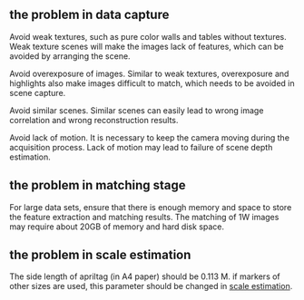 ## the problem in data capture

Avoid weak textures, such as pure color walls and tables without textures. Weak texture scenes will make the images lack of features, which can be avoided by arranging the scene.

Avoid overexposure of images. Similar to weak textures, overexposure and highlights also make images difficult to match, which needs to be avoided in scene capture.

Avoid similar scenes. Similar scenes can easily lead to wrong image correlation and wrong reconstruction results.

Avoid lack of motion. It is necessary to keep the camera moving during the acquisition process. Lack of motion may lead to failure of scene depth estimation.



## the problem in matching stage

For large data sets, ensure that there is enough memory and space to store the feature extraction and matching results.
The matching of 1W images may require about 20GB of memory and hard disk space.

## the problem in scale estimation

The side length of apriltag (in A4 paper) should be 0.113 M.
if markers of other sizes are used, this parameter should be changed in [scale estimation](../../src/estimate_scale).
